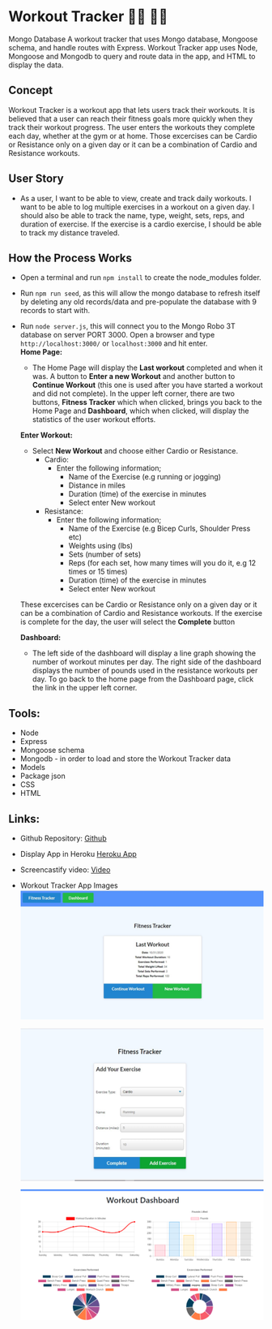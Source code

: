 # Workout Tracker  :running_woman: :weight_lifting_woman:

Mongo Database
A workout tracker that uses Mongo database, Mongoose schema, and handle routes with Express.  Workout Tracker app uses Node, Mongoose and Mongodb to query and route data in the app, and HTML to display the data.

## Concept
Workout Tracker is a workout app that lets users track their workouts.  It is believed that a user can reach their fitness goals more quickly when they track their workout progress.   The user enters the workouts they complete each day, whether at the gym or at home.  Those excercises can be Cardio or Resistance only on a given day or it can be a combination of Cardio and Resistance workouts.

## User Story
* As a user, I want to be able to view, create and
  track daily workouts. I want to be able to log multiple exercises in a workout on a given day. I should also be able to track the name, type, weight, sets, reps, and duration of exercise. If the exercise is a cardio exercise, I should be able to track my distance traveled.

## How the Process Works
* Open a terminal and run `npm install` to create
  the node_modules folder.
* Run `npm run seed`, as this will allow the mongo
  database to refresh itself by deleting any old records/data and pre-populate the database with 9 records to start with.  
* Run `node server.js`, this will connect you to
  the Mongo Robo 3T database on server PORT 3000.  Open a browser and type `http://localhost:3000/` or `localhost:3000` and hit enter.  
  **Home Page:** 
    * The Home Page will display the **Last workout** completed and when it was. A button to 
      **Enter a new Workout** and another button to **Continue Workout** (this one is used after you have started a workout and did not complete).  In the upper left corner, there are two buttons, **Fitness Tracker** which when clicked, brings you back to the Home Page and **Dashboard**, which when clicked, will display the statistics of the user workout efforts.

  **Enter Workout:**
    * Select **New Workout** and choose either Cardio or Resistance.   
      * Cardio: 
        * Enter the following information; 
          * Name of the Exercise (e.g running or jogging) 
          * Distance in miles  
          * Duration (time) of the exercise in minutes
          * Select enter New workout
      * Resistance:
        * Enter the following information;
          * Name of the Exercise (e.g Bicep Curls, Shoulder Press etc)
          * Weights using (lbs)
          * Sets (number of sets)
          * Reps (for each set, how many times will you do it, e.g 12 times or 15 times)
          * Duration (time) of the exercise in minutes
          * Select enter New workout

  These excercises can be Cardio or Resistance only on a given day or it can be a combination of Cardio and Resistance workouts. If the exercise is complete for the day, the user will select the **Complete** button
    
  **Dashboard:**
    * The left side of the dashboard will display a line graph showing the number of workout minutes per day.  The 
      right side of the dashboard displays the number of pounds used in the resistance workouts per day.  To go back to the home page from the Dashboard page, click the link in the upper left corner.     

## Tools:
 * Node
 * Express
 * Mongoose schema
 * Mongodb - in order to load and store the
   Workout Tracker data 
 * Models        
 * Package json 
 * CSS
 * HTML 
 
## Links:
  * Github Repository: 
    [Github](https://github.com/whintzen/WorkoutTracker)
  
  * Display App in Heroku
    [Heroku App](https://infinite-forest-28500.herokuapp.com/)

  * Screencastify video: 
    [Video](https://drive.google.com/file/d/1RWtuk18CH5-SxUaRS9qCbb2eEGsJiuE9/view?usp=sharing)

  * Workout Tracker App Images
     ![Image of The Hamburger App](https://github.com/whintzen/WorkoutTracker/blob/master/images/Workout_Tracker_Homepage.jpg)

     ![Image of The Hamburger App](https://github.com/whintzen/WorkoutTracker/blob/master/images/Workout_Tracker_Entryform.jpg)

     ![Image of The Hamburger App](https://github.com/whintzen/WorkoutTracker/blob/master/images/Workout_Tracker_Dashboard.png)
  

